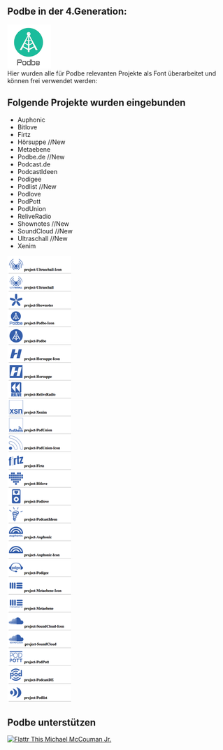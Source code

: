 Podbe in der 4.Generation:
--------------------------
<img src="https://raw.githubusercontent.com/Podbe/Podbe-V4_Project-Fonts/master/podbe.png"><br>
Hier wurden alle für Podbe relevanten Projekte als Font überarbeitet und können frei verwendet werden:


Folgende Projekte wurden eingebunden
-------------


 - Auphonic
 - Bitlove
 - Firtz
 - Hörsuppe //New
 - Metaebene
 - Podbe.de //New
 - Podcast.de
 - PodcastIdeen
 - Podigee
 - Podlist //New
 - Podlove
 - PodPott
 - PodUnion
 - ReliveRadio
 - Shownotes //New
 - SoundCloud //New
 - Ultraschall //New
 - Xenim
 
 <img src="https://raw.githubusercontent.com/Podbe/Podbe-V4_Project-Fonts/master/screencapture.png">


Podbe unterstützen
--------------------
<!--McCouman-->
<a href="https://flattr.com/thing/2842928/Podbe-Podcast-Verzeichnis">
<img src="https://raw.github.com/ReliveRadio/reliveradio-ressources/master/flattr/rr-flattr-buttons.jpg" 
alt="Flattr This" title="Flattr This" style="max-width:100%;"> Michael McCouman Jr.</a> 
